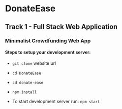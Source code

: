 # DonateEase

## Track 1 - Full Stack Web Application

### Minimalist Crowdfunding Web App

#### Steps to setup your development server:

- `git clone` website url
  
- `cd DonateEase`
  
- `cd donate-ease`
  
- `npm install`
  
- To start development server run: `npm start`
  

  
